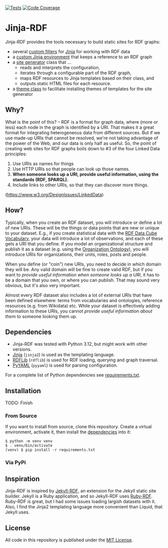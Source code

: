 [![Tests](https://github.com/berlinonline/jinjardf/actions/workflows/test.yml/badge.svg?branch=main)](https://github.com/berlinonline/jinjardf/actions)
[![Code Coverage](https://codecov.io/github/berlinonline/jinjardf/coverage.svg?branch=main)](http://codecov.io/github/berlinonline/jinjardf?branch=main)

# Jinja-RDF

Jinja-RDF provides the tools necessary to build static sites for RDF graphs:

* several [custom filters](https://berlinonline.github.io/jinjardf/doc/rdf_filters) for [Jinja](https://jinja.palletsprojects.com) for working with RDF data
* a [custom Jinja environment](https://berlinonline.github.io/jinjardf/doc/rdf_environment) that keeps a reference to an RDF graph
* a [site generator](https://berlinonline.github.io/jinjardf/doc/site_generator) class that …
  * reads and interprets the configuration,
  * iterates through a configurable part of the RDF graph,
  * maps RDF resources to Jinja templates based on their class, and
  * outputs static HTML files for each resource.
* a [theme class](https://berlinonline.github.io/jinjardf/doc/theme) to facilitate installing themes of templates for the site generator

## Why?

What is the point of this? – 
RDF is a format for graph data, where (more or less) each node in the graph is identified by a URI.
That makes it a great format for integrating heterogeneous data from different sources.
But if we use made-up URIs that cannot be resolved, we're not taking advantage of the power of the Web, and our data is only half as useful.
So, the point of creating web sites for RDF graphs boils down to #3 of the four Linked Data principles:

1. Use URIs as names for things
2. Use HTTP URIs so that people can look up those names.
3. **When someone looks up a URI, provide useful information, using the standards (RDF, SPARQL).**
4. Include links to other URIs, so that they can discover more things.

(https://www.w3.org/DesignIssues/LinkedData)

## How?

Typically, when you create an RDF dataset, you will introduce or define a lot of new URIs.
These will be the things or data points that are new or unique to your dataset.
E.g., if you create statistical data with the [RDF Data Cube Vocabulary](https://www.w3.org/TR/vocab-data-cube/), your data will introduce a lot of observations, and each of these gets a URI that you define.
If you model an organizational structure and publish it as a dataset (e.g. using the [Organization Ontology](https://www.w3.org/TR/vocab-org/)), you will introduce URIs for organizations, their units, roles, posts and people.

When you define (or "coin") new URIs, you need to decide in which domain they will be.
Any valid domain will be fine to create valid RDF, but if you want to *provide useful information when someone looks up a URI*, it has to be a domain that you own, or where you can publish.
That may sound very obvious, but it's also very important.

Almost every RDF dataset also includes a lot of external URIs that have been defined elsewhere: terms from vocabularies and ontologies, reference resources (e.g. from Wikidata) etc.
While your dataset is effectively adding information to these URIs, you cannot *provide useful information about them* to someone looking them up.

## Dependencies

* Jinja-RDF was tested with Python 3.12, but might work with other versions.
* [Jinja](https://jinja.palletsprojects.com) (`jinja2`) is used as the templating language.
* [RDFLib](https://rdflib.readthedocs.io) (`rdflib`) is used for RDF loading, querying and graph traversal. 
* [PyYAML](https://pyyaml.org/wiki/PyYAML) (`pyyaml`) is used for parsing configuration.

For a complete list of Python dependencies see [requirements.txt](requirements.txt).

## Installation

TODO: Finish

### From Source

If you want to install from source, clone this repository.
Create a virtual environment, activate it, then install the [dependencies](requirements.txt) into it:

```
$ python -m venv venv
$ . venv/bin/activate
(venv) $ pip install -r requirements.txt
```

### Via PyPi


## Inspiration

Jinja-RDF is inspired by [Jekyll-RDF](https://github.com/AKSW/jekyll-rdf), an extension for the Jekyll static site builder.
Jekyll is a Ruby application, and so Jekyll-RDF uses [Ruby-RDF](https://github.com/ruby-rdf).
Ruby-RDF is great, but I had some issues loading largish datasets with it.
Also, I find the Jinja2 templating language more convenient than Liquid, that Jekyll uses.

## License

All code in this repository is published under the [MIT License](License).
